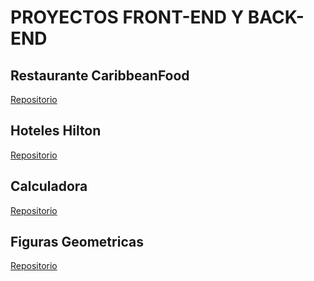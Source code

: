 <h1>PROYECTOS FRONT-END Y BACK-END</h1>

<h2>Restaurante CaribbeanFood</h2>
<a href="">Repositorio</a>

<h2>Hoteles Hilton</h2>
<a href="">Repositorio</a>

<h2>Calculadora</h2>
<a href="">Repositorio</a>

<h2>Figuras Geometricas</h2>
<a href="">Repositorio</a>
